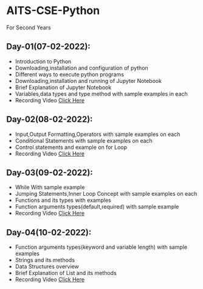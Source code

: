 # AITS-CSE-Python
For Second Years

## Day-01(07-02-2022):
  - Introduction to Python
  - Downloading,installation and configuration of python
  - Different ways to execute python programs
  - Downloading,installation and running of Jupyter Notebook
  - Brief Explanation of Jupyter Notebook
  - Variables,data types and type method with sample examples in each
  - Recording Video [Click Here](https://youtu.be/ZKV2OnwGmCA)

## Day-02(08-02-2022):
  - Input,Output Formatting,Operators with sample examples on each
  - Conditional Statements with sample examples on each
  - Control statements and example on for Loop
  - Recording Video [Click Here](https://youtu.be/LZnGtoY6SCM)

## Day-03(09-02-2022):
  - While With sample example
  - Jumping Statements,Inner Loop Concept with sample examples on each
  - Functions and its types with examples
  - Function arguments types(default,required) with sample example
  - Recording Video [Click Here]()

## Day-04(10-02-2022):
  - Function arguments types(keyword and variable length) with sample examples
  - Strings and its methods
  - Data Structures overview
  - Brief Explanation of List and its methods
  - Recording Video [Click Here]()
